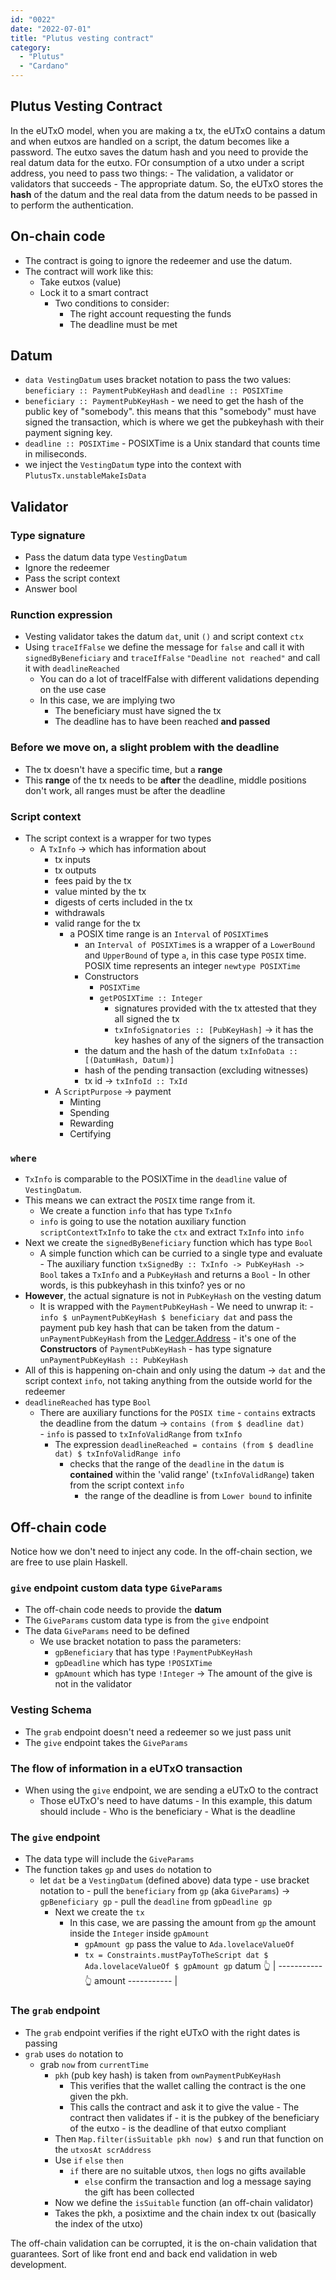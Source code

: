 ```yaml
---
id: "0022"
date: "2022-07-01"
title: "Plutus vesting contract"
category: 
  - "Plutus"
  - "Cardano"
---
```


## Plutus Vesting Contract

In the eUTxO model, when you are making a tx, the eUTxO contains a datum and when eutxos are handled on a script, the datum becomes like a password.
The eutxo saves the datum hash and you need to provide the real datum data for the eutxo.
FOr consumption of a utxo under a script address, you need to pass two things:
    - The validation, a validator or validators that succeeds
    - The appropriate datum.
So, the eUTxO stores the **hash** of the datum and the real data from the datum needs to be passed in to perform the authentication.

## On-chain code

- The contract is going to ignore the redeemer and use the datum.
- The contract will work like this:
  - Take eutxos (value)
  - Lock it to a smart contract
    - Two conditions to consider:
      - The right account requesting the funds
      - The deadline must be met

## Datum

- `data VestingDatum` uses bracket notation to pass the two values: `beneficiary :: PaymentPubKeyHash` and `deadline :: POSIXTime`
- `beneficiary :: PaymentPubKeyHash` - we need to get the hash of the public key of "somebody". this means that this "somebody" must have signed the transaction, which is where we get the pubkeyhash with their payment signing key.
- `deadline :: POSIXTime` - POSIXTime is a Unix standard that counts time in miliseconds.
- we inject the `VestingDatum` type into the context with `PlutusTx.unstableMakeIsData`

## Validator

### Type signature

- Pass the datum data type `VestingDatum`
- Ignore the redeemer
- Pass the script context
- Answer bool

### Runction expression

- Vesting validator takes the datum `dat`, unit `()` and script context `ctx`
- Using `traceIfFalse` we define the message for `false` and call it with `signedByBeneficiary` and `traceIfFalse` `"Deadline not reached"` and call it with `deadlineReached`
  - You can do a lot of traceIfFalse with different validations depending on the use case
  - In this case, we are implying two
    - The beneficiary must have signed the tx
    - The deadline has to have been reached **and passed**

### Before we move on, a slight problem with the deadline

- The tx doesn't have a specific time, but a **range**
- This **range** of the tx needs to be **after** the deadline, middle positions don't work, all ranges must be after the deadline

### Script context

- The script context is a wrapper for two types
  - A `TxInfo` -> which has information about
    - tx inputs
    - tx outputs
    - fees paid by the tx
    - value minted by the tx
    - digests of certs included in the tx
    - withdrawals
    - valid range for the tx
      - a POSIX time range is an `Interval` of `POSIXTime`s
        - an `Interval of POSIXTime`s is a wrapper of a `LowerBound` and `UpperBound` of type `a`, in this case type `POSIX` time.
        POSIX time represents an integer
        `newtype POSIXTime`
        - Constructors
          - `POSIXTime`
          - `getPOSIXTime :: Integer`
            - signatures provided with the tx attested that they all signed the tx
            - `txInfoSignatories :: [PubKeyHash]` -> it has the key hashes of any of the signers of the transaction
        - the datum and the hash of the datum `txInfoData :: [(DatumHash, Datum)]`
        - hash of the pending transaction (excluding witnesses)
        - tx id -> `txInfoId :: TxId`
    - A `ScriptPurpose` -> payment
      - Minting
      - Spending
      - Rewarding
      - Certifying

### `where`

- `TxInfo` is comparable to the POSIXTime in the `deadline` value of `VestingDatum`.
- This means we can extract the `POSIX` time range from it.
  - We create a function `info` that has type `TxInfo`
  - `info` is going to use the notation auxiliary function `scriptContextTxInfo` to take the `ctx` and extract `TxInfo` into `info`
- Next we create the `signedByBeneficiary` function which has type `Bool`
  - A simple function which can be curried to a single type and evaluate
        - The auxiliary function `txSignedBy :: TxInfo -> PubKeyHash -> Bool` takes a `TxInfo` and a `PubKeyHash` and returns a `Bool`
            - In other words, is this pubkeyhash in this txinfo? yes or no
- **However**, the actual signature is not in `PubKeyHash` on the vesting datum
  - It is wrapped with the `PaymentPubKeyHash`
        - We need to unwrap it:
            - `info $ unPaymentPubKeyHash $ beneficiary dat` and pass the payment pub key hash that can be taken from the datum
            - `unPaymentPubKeyHash` from the [Ledger.Address](https://playground.plutus.iohkdev.io/doc/haddock/plutus-ledger/html/Ledger-Address.html)
                - it's one of the **Constructors** of `PaymentPubKeyHash`
                - has type signature `unPaymentPubKeyHash :: PubKeyHash`
- All of this is happening on-chain and only using the datum -> `dat` and the script context `info`, not taking anything from the outside world for the redeemer
- `deadlineReached` has type `Bool`
  - There are auxiliary functions for the `POSIX time`
        - `contains` extracts the deadline from the datum -> `contains (from $ deadline dat)`  
        - `info` is passed to `txInfoValidRange` from `txInfo`
    - The expression `deadlineReached = contains (from $ deadline dat) $ txInfoValidRange info`
      - checks that the range of the `deadline` in the `datum` is **contained** within the 'valid range' (`txInfoValidRange`) taken from the script context `info`
        - the range of the deadline is from `Lower bound` to infinite

## Off-chain code

Notice how we don't need to inject any code. In the off-chain section, we are free to use plain Haskell.

### `give` endpoint custom data type `GiveParams`

- The off-chain code needs to provide the **datum**
- The `GiveParams` custom data type is from the `give` endpoint
- The data `GiveParams` need to be defined
  - We use bracket notation to pass the parameters:
    - `gpBeneficiary` that has type `!PaymentPubKeyHash`
    - `gpDeadline` which has type `!POSIXTime`
    - `gpAmount` which has type `!Integer` -> The amount of the give is not in the validator

### Vesting Schema

- The `grab` endpoint doesn't need a redeemer so we just pass unit
- The `give` endpoint takes the `GiveParams`

### The flow of information in a eUTxO transaction

- When using the `give` endpoint, we are sending a eUTxO to the contract
  - Those eUTxO's need to have datums
        - In this example, this datum should include
            - Who is the beneficiary
            - What is the deadline

### The `give` endpoint

- The data type will include the `GiveParams`
- The function takes `gp` and uses `do` notation to
  - let `dat` be a `VestingDatum` (defined above) data type
        - use bracket notation to
            - pull the `beneficiary` from `gp` (aka `GiveParams`) -> `gpBeneficiary gp`
            - pull the `deadline` from `gpDeadline gp`
    - Next we create the `tx`
      - In this case, we are passing the amount from `gp` the amount inside the `Integer` inside `gpAmount`
        - `gpAmount gp` pass the value to `Ada.lovelaceValueOf`
        - `tx = Constraints.mustPayToTheScript dat $ Ada.lovelaceValueOf $ gpAmount gp`
                                        datum  👆  | ----------- 👆 amount ----------- |

### The `grab` endpoint

- The  `grab` endpoint verifies if the right eUTxO with the right dates is passing
- `grab` uses `do` notation to
  - grab `now` from `currentTime`
    - `pkh` (pub key hash) is taken from `ownPaymentPubKeyHash`
      - This verifies that the wallet calling the contract is the one given the pkh.
      - This calls the contract and ask it to give the value
            - The contract then validates if
                - it is the pubkey of the beneficiary of the eutxo
                - is the deadline of that eutxo compliant
    - Then `Map.filter(isSuitable pkh now) $` and run that function on the `utxosAt scrAddress`
    - Use `if` `else` `then`
      - `if` there are no suitable utxos, `then` logs no gifts available
        - `else` confirm the transaction and log a message saying the gift has been collected
    - Now we define the `isSuitable` function (an off-chain validator)
    - Takes the pkh, a posixtime and the chain index tx out (basically the index of the utxo)

The off-chain validation can be corrupted, it is the on-chain validation that guarantees. Sort of like front end and back end validation in web development.